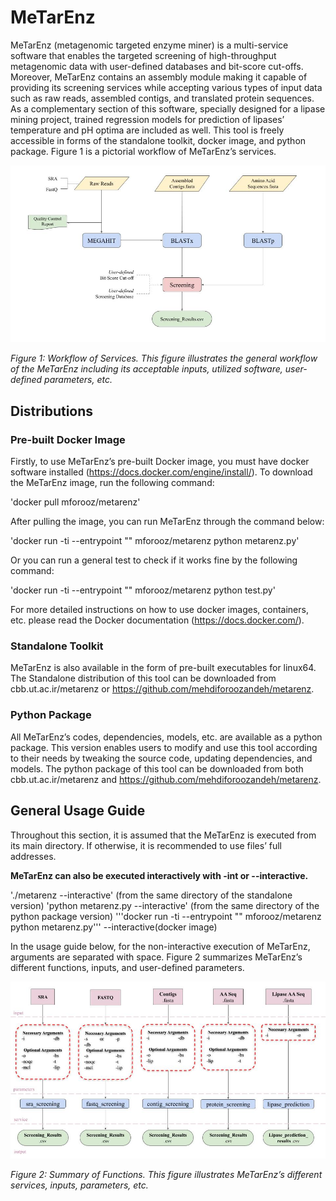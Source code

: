 # MeTarEnz

MeTarEnz (metagenomic targeted enzyme miner) is a multi-service software that enables the targeted screening of high-throughput metagenomic data with user-defined databases and bit-score cut-offs. Moreover, MeTarEnz contains an assembly module making it capable of providing its screening services while accepting various types of input data such as raw reads, assembled contigs, and translated protein sequences. As a complementary section of this software, specially designed for a lipase mining project, trained regression models for prediction of lipases’ temperature and pH optima are included as well. This tool is freely accessible in forms of the standalone toolkit, docker image, and python package. Figure 1 is a pictorial workflow of MeTarEnz’s services.

![alt text](https://github.com/mehdiforoozandeh/MeTarEnz/blob/master/Workflow.jpg?raw=true)

*Figure 1: Workflow of Services. This figure illustrates the general workflow of the MeTarEnz including its acceptable inputs, utilized software, user-defined parameters, etc.*

## Distributions

### Pre-built Docker Image

Firstly, to use MeTarEnz’s pre-built Docker image, you must have docker software installed (https://docs.docker.com/engine/install/). 
To download the MeTarEnz image, run the following command:

'docker pull mforooz/metarenz'

After pulling the image, you can run MeTarEnz through the command below:

'docker run -ti --entrypoint "" mforooz/metarenz python metarenz.py'

Or you can run a general test to check if it works fine by the following command:

'docker run -ti --entrypoint "" mforooz/metarenz python test.py'

For more detailed instructions on how to use docker images, containers, etc. please read the Docker documentation (https://docs.docker.com/).				

### Standalone Toolkit
MeTarEnz is also available in the form of pre-built executables for linux64. The Standalone distribution of this tool can be downloaded from cbb.ut.ac.ir/metarenz or https://github.com/mehdiforoozandeh/metarenz. 

### Python Package
All MeTarEnz’s codes, dependencies, models, etc. are available as a python package. This version enables users to modify and use this tool according to their needs by tweaking the source code, updating dependencies, and models. The python package of this tool can be downloaded from both cbb.ut.ac.ir/metarenz and https://github.com/mehdiforoozandeh/metarenz. 


## General Usage Guide	
Throughout this section, it is assumed that the MeTarEnz is executed from its main directory. If otherwise, it is recommended to use files’ full addresses. 

**MeTarEnz can also be executed interactively with -int or --interactive.**


'./metarenz --interactive' (from the same directory of the standalone version)
'python metarenz.py --interactive' (from the same directory of the python package version)
'''docker run -ti --entrypoint "" mforooz/metarenz python metarenz.py'''  --interactive(docker image)


In the usage guide below, for the non-interactive execution of MeTarEnz, arguments are separated with space. Figure 2 summarizes MeTarEnz’s different functions, inputs, and user-defined parameters. 

![alt text](https://github.com/mehdiforoozandeh/MeTarEnz/blob/master/Graphical%20Help.jpg?raw=true)

*Figure 2: Summary of Functions. This figure illustrates MeTarEnz’s different services, inputs, parameters, etc.*
